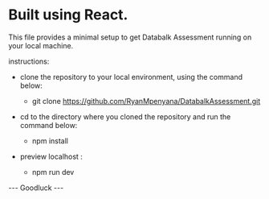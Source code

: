 # Built using React.


This file provides a minimal setup to get Databalk Assessment running on your local machine. 

instructions:

  - clone the repository to your local environment, using the command below: 
      - git clone https://github.com/RyanMpenyana/DatabalkAssessment.git
      
  - cd to the directory where you cloned the repository and run the command below:
      - npm install
      
  - preview localhost :
      - npm run dev
   
  --- Goodluck ---
